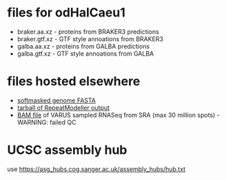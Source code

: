 # files for odHalCaeu1
* braker.aa.xz - proteins from BRAKER3 predictions
* braker.gtf.xz - GTF style annoations from BRAKER3
* galba.aa.xz - proteins from GALBA predictions
* galba.gtf.xz - GTF style annoations from GALBA

# files hosted elsewhere
* [softmasked genome FASTA](https://asg_hubs.cog.sanger.ac.uk/odHalCaeu1/odHalCaeu1.fa.masked)
* [tarball of RepeatModeller output](https://asg_hubs.cog.sanger.ac.uk/odHalCaeu1/odHalCaeu1.tar.xz)
* [BAM file](https://asg_hubs.cog.sanger.ac.uk/odHalCaeu1/VARUS.bam) of VARUS sampled RNASeq from SRA (max 30 million spots) - WARNING: failed QC

# UCSC assembly hub
use https://asg_hubs.cog.sanger.ac.uk/assembly_hubs/hub.txt

